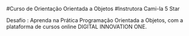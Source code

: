 #Curso de Orientação Orientada a Objetos
#Instrutora Cami-la 5 Star

Desafio : Aprenda na Prática Programação Orientada a Objetos,
com a plataforma de cursos online DIGITAL INNOVATION ONE.
